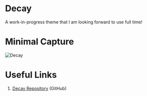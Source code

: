 # Decay
A work-in-progress theme that I am looking forward to use full time!

# Minimal Capture
![Decay](../../../.github/assets/themes/decay.png)

# Useful Links
1. [Decay Repository](https://github.com/catppuccin/catppuccin) (GitHub)
